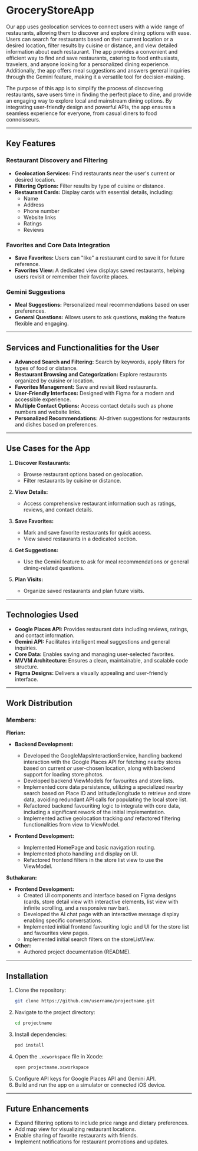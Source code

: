 # GroceryStoreApp

Our app uses geolocation services to connect users with a wide range of restaurants, allowing them to discover and explore dining options with ease. Users can search for restaurants based on their current location or a desired location, filter results by cuisine or distance, and view detailed information about each restaurant. The app provides a convenient and efficient way to find and save restaurants, catering to food enthusiasts, travelers, and anyone looking for a personalized dining experience. Additionally, the app offers meal suggestions and answers general inquiries through the Gemini feature, making it a versatile tool for decision-making.

The purpose of this app is to simplify the process of discovering restaurants, save users time in finding the perfect place to dine, and provide an engaging way to explore local and mainstream dining options. By integrating user-friendly design and powerful APIs, the app ensures a seamless experience for everyone, from casual diners to food connoisseurs.

---

## Key Features

### Restaurant Discovery and Filtering
- **Geolocation Services:** Find restaurants near the user's current or desired location.
- **Filtering Options:** Filter results by type of cuisine or distance.
- **Restaurant Cards:** Display cards with essential details, including:
  - Name
  - Address
  - Phone number
  - Website links
  - Ratings
  - Reviews

### Favorites and Core Data Integration
- **Save Favorites:** Users can "like" a restaurant card to save it for future reference.
- **Favorites View:** A dedicated view displays saved restaurants, helping users revisit or remember their favorite places.

### Gemini Suggestions
- **Meal Suggestions:** Personalized meal recommendations based on user preferences.
- **General Questions:** Allows users to ask questions, making the feature flexible and engaging.

---

## Services and Functionalities for the User

- **Advanced Search and Filtering:** Search by keywords, apply filters for types of food or distance.
- **Restaurant Browsing and Categorization:** Explore restaurants organized by cuisine or location.
- **Favorites Management:** Save and revisit liked restaurants.
- **User-Friendly Interfaces:** Designed with Figma for a modern and accessible experience.
- **Multiple Contact Options:** Access contact details such as phone numbers and website links.
- **Personalized Recommendations:** AI-driven suggestions for restaurants and dishes based on preferences.

---

## Use Cases for the App

1. **Discover Restaurants:**
   - Browse restaurant options based on geolocation.
   - Filter restaurants by cuisine or distance.

2. **View Details:**
   - Access comprehensive restaurant information such as ratings, reviews, and contact details.

3. **Save Favorites:**
   - Mark and save favorite restaurants for quick access.
   - View saved restaurants in a dedicated section.

4. **Get Suggestions:**
   - Use the Gemini feature to ask for meal recommendations or general dining-related questions.

5. **Plan Visits:**
   - Organize saved restaurants and plan future visits.

---

## Technologies Used

- **Google Places API:** Provides restaurant data including reviews, ratings, and contact information.
- **Gemini API:** Facilitates intelligent meal suggestions and general inquiries.
- **Core Data:** Enables saving and managing user-selected favorites.
- **MVVM Architecture:** Ensures a clean, maintainable, and scalable code structure.
- **Figma Designs:** Delivers a visually appealing and user-friendly interface.

---

## Work Distribution

### Members:

**Florian:**
*   **Backend Development:**
    *   Developed the GoogleMapsInteractionService, handling backend interaction with the Google Places API for fetching nearby stores based on current *or* user-chosen location, along with backend support for loading store photos.
    *   Developed backend ViewModels for favourites and store lists.
    *   Implemented core data persistence, utilizing a specialized nearby search based on Place ID and latitude/longitude to retrieve and store data, avoiding redundant API calls for populating the local store list.
    *   Refactored backend favouriting logic to integrate with core data, including a significant rework of the initial implementation.
    *   Implemented active geolocation tracking *and* refactored filtering functionalities from view to ViewModel.

*   **Frontend Development:**
    *   Implemented HomePage and basic navigation routing.
    *   Implemented photo handling and display on UI.
    *   Refactored frontend filters in the store list view to use the ViewModel.

**Suthakaran:**

*   **Frontend Development:**
    *   Created UI components and interface based on Figma designs (cards, store detail view with interactive elements, list view with infinite scrolling, and a responsive nav bar).
    *   Developed the AI chat page with an interactive message display enabling specific conversations.
    *   Implemented initial frontend favouriting logic and UI for the store list and favourites view pages. 
    *   Implemented initial search filters on the storeListView.
*   **Other:**
    *   Authored project documentation (README).

---

## Installation

1. Clone the repository:
   ```bash
   git clone https://github.com/username/projectname.git
   ```
2. Navigate to the project directory:
   ```bash
   cd projectname
   ```
3. Install dependencies:
   ```bash
   pod install
   ```
4. Open the `.xcworkspace` file in Xcode:
   ```bash
   open projectname.xcworkspace
   ```
5. Configure API keys for Google Places API and Gemini API.
6. Build and run the app on a simulator or connected iOS device.

---

## Future Enhancements

- Expand filtering options to include price range and dietary preferences.
- Add map view for visualizing restaurant locations.
- Enable sharing of favorite restaurants with friends.
- Implement notifications for restaurant promotions and updates.



